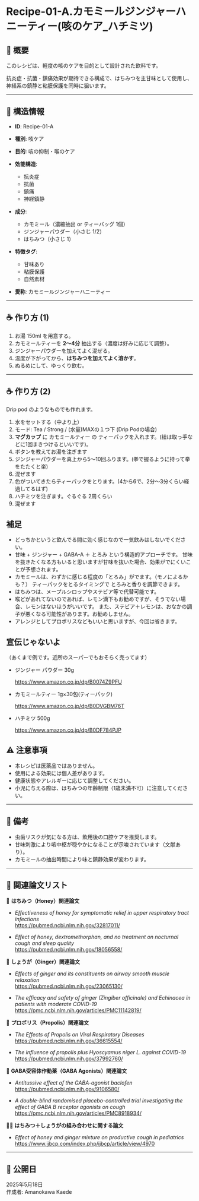 # Recipe-01-A.カモミールジンジャーハニーティー(咳のケア_ハチミツ)

## 🧪 概要

このレシピは、軽度の咳のケアを目的として設計された飲料です。

抗炎症・抗菌・鎮痛効果が期待できる構成で、はちみつを主甘味として使用し、神経系の鎮静と粘膜保護を同時に狙います。

---

## 🧠 構造情報

- **ID**: Recipe-01-A
- **種別**: 咳ケア
- **目的**: 咳の抑制・喉のケア
- **効能構造**:
  - 抗炎症
  - 抗菌
  - 鎮痛
  - 神経鎮静
  
- **成分**:
  - カモミール（濃縮抽出 or ティーバッグ 1個）
  - ジンジャーパウダー（小さじ 1/2）
  - はちみつ（小さじ 1）

- **特徴タグ**:
  - 甘味あり
  - 粘膜保護
  - 自然素材

- **愛称**: カモミールジンジャーハニーティー

---

## ☕ 作り方 (1)
1. お湯 150ml を用意する。
2. カモミールティーを **2〜4分** 抽出する（濃度は好みに応じて調整）。
3. ジンジャーパウダーを加えてよく混ぜる。
4. 温度が下がってから、**はちみつを加えてよく溶かす**。
5. ぬるめにして、ゆっくり飲む。

---

## ☕ 作り方 (2)
Drip pod のようなものでも作れます。

1. 水をセットする（中より上）
2. モード: Tea / Strong / (水量)MAXの１つ下 (Drip Podの場合)
3. **マグカップ** に カモミールティー の ティーパックを入れます。(紐は取っ手などに1回まきつけるといいです)。
4. ボタンを教えてお湯を注ぎます
5. ジンジャーパウダーを真上から5～10回ふります。(拳で握るように持って拳をたたくと楽)
6. 混ぜます
7. 色がついてきたらティーパックをとります。(4から6で、2分～3分くらい経過してるはず)
8. ハチミツを注ぎます。ぐるぐる 2周くらい
9. 混ぜます

## 補足
- どっちかというと飲んでる間に効く感じなので一気飲みはしないでください。
- 甘味 + ジンジャー + GABA-A ＋ とろみ という構造的アプローチです。
  甘味を抜きたくなる方もいると思いますが甘味を抜いた場合、効果がでにくいことが予想されます。
- カモミールは、わずかに感じる程度の「とろみ」がでます。（モノによるかも？）
  ティーパックをとるタイミングで とろみと香りを調節できます。
- はちみつは、メープルシロップやステビア等で代替可能です。
- 喉どがあれてないのであれば、レモン滴下もお勧めですが、そうでない場合、レモンはないほうがいいです。
  また、ステビア＋レモンは、おなかの調子が悪くなる可能性があります。お勧めしません。
- アレンジとしてプロポリスなどもいいと思いますが、今回は省きます。

## 宣伝じゃないよ
（あくまで例です。近所のスーパーでもおそらく売ってます）

- ジンジャー パウダー 30g

  https://www.amazon.co.jp/dp/B0074Z9PFU

- カモミールティー 1g×30包(ティーパック)

  https://www.amazon.co.jp/dp/B0DVGBM76T

- ハチミツ 500g

  https://www.amazon.co.jp/dp/B0DF784PJP

## ⚠️ 注意事項

- 本レシピは医薬品ではありません。
- 使用による効果には個人差があります。
- 健康状態やアレルギーに応じて調整してください。
- 小児に与える際は、はちみつの年齢制限（1歳未満不可）に注意してください。

---

## 📝 備考

- 虫歯リスクが気になる方は、飲用後の口腔ケアを推奨します。
- 甘味刺激により咳中枢が穏やかになることが示唆されています（文献あり）。
- カモミールの抽出時間により味と鎮静効果が変わります。

---
## 🔬 関連論文リスト

🍯 **はちみつ（Honey）関連論文**

- *Effectiveness of honey for symptomatic relief in upper respiratory tract infections*  
  https://pubmed.ncbi.nlm.nih.gov/32817011/

- *Effect of honey, dextromethorphan, and no treatment on nocturnal cough and sleep quality*  
  https://pubmed.ncbi.nlm.nih.gov/18056558/

🌿 **しょうが（Ginger）関連論文**

- *Effects of ginger and its constituents on airway smooth muscle relaxation*  
  https://pubmed.ncbi.nlm.nih.gov/23065130/

- *The efficacy and safety of ginger (Zingiber officinale) and Echinacea in patients with moderate COVID-19*  
  https://pmc.ncbi.nlm.nih.gov/articles/PMC11142819/

🐝 **プロポリス（Propolis）関連論文**

- *The Effects of Propolis on Viral Respiratory Diseases*  
  https://pubmed.ncbi.nlm.nih.gov/36615554/

- *The influence of propolis plus Hyoscyamus niger L. against COVID-19*  
  https://pubmed.ncbi.nlm.nih.gov/37992760/

🧠 **GABA受容体作動薬（GABA Agonists）関連論文**

- *Antitussive effect of the GABA-agonist baclofen*  
  https://pubmed.ncbi.nlm.nih.gov/9106580/

- *A double-blind randomised placebo-controlled trial investigating the effect of GABA B receptor agonists on cough*  
  https://pmc.ncbi.nlm.nih.gov/articles/PMC8918934/

🍯🌿 **はちみつ＋しょうがの組み合わせに関する論文**

- *Effect of honey and ginger mixture on productive cough in pediatrics*  
  https://www.ijbcp.com/index.php/ijbcp/article/view/4970
---

## 📅 公開日

2025年5月18日  
作成者: Amanokawa Kaede
